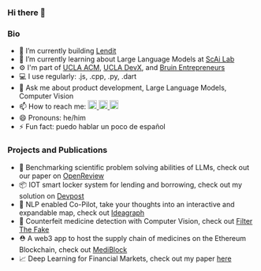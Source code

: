 ### Hi there 👋

### Bio
- 🔭 I’m currently building [Lendit](https://getlendit.com/)
- 🌱 I’m currently learning about Large Language Models at [ScAi Lab](https://scai.cs.ucla.edu/)
- ⚙️  I'm part of [UCLA ACM](https://www.uclaacm.com/), [UCLA DevX](https://www.ucladevx.com/), and [Bruin Entrepreneurs](https://bruinentrepreneurs.org/)
- 💻 I use regularly: .js, .cpp, .py, .dart
- 💬 Ask me about product development, Large Language Models, Computer Vision
- 📫 How to reach me: <a href="https://twitter.com/ArjunRajLoomba"> <img height="18" width="18" src="https://cdn.simpleicons.org/twitter/#1DA1F2.svg" alt="gmail" title="gmail"/> 
</a><a href="https://www.linkedin.com/in/arjun-raj-loomba-63473719b/"> <img height="18" width="18" src="https://cdn.simpleicons.org/linkedin/#0A66C2.svg" alt="linkedin" title="linedin"/>
</a><a href="mailto:arjunrajloomba@g.ucla.edu"> <img height="18" width="18" src="https://cdn.simpleicons.org/gmail/#EA4335.svg" alt="gmail" title="gmail"/></a>
- 😄 Pronouns: he/him
- ⚡ Fun fact: puedo hablar un poco de español


### Projects and Publications
- 📝 Benchmarking scientific problem solving abilities of LLMs, check out our paper on [OpenReview](https://openreview.net/forum?id=PJtwm0bBHn)
- 📦 IOT smart locker system for lending and borrowing, check out my solution on [Devpost](https://devpost.com/software/lendit-0fh83x)
- 💭 NLP enabled Co-Pilot, take your thoughts into an interactive and expandable map, check out [Ideagraph](https://github.com/shlokj/ideagraph)
- 💊 Counterfeit medicine detection with Computer Vision, check out [Filter The Fake](https://github.com/arjunloomba1311/Filter_The_Fake)
- ⛑️ A web3 app to host the supply chain of medicines on the Ethereum Blockchain, check out [MediBlock](https://github.com/arjunloomba1311/MediBlock)
- 📈 Deep Learning for Financial Markets, check out my paper [here](https://drive.google.com/file/d/1aoNIxOyDuWF6arhZgPWGSgAlDhhIyCbR/view?usp=sharing)

